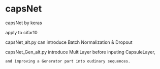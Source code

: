 # capsNet
capsNet by keras

apply to cifar10

capsNet_alt.py can introduce Batch Normalization & Dropout

capsNet_Gen_alt.py introduce MultiLayer before inputing CapsuleLayer, 

    and improving a Generator part into oudinary sequences.
